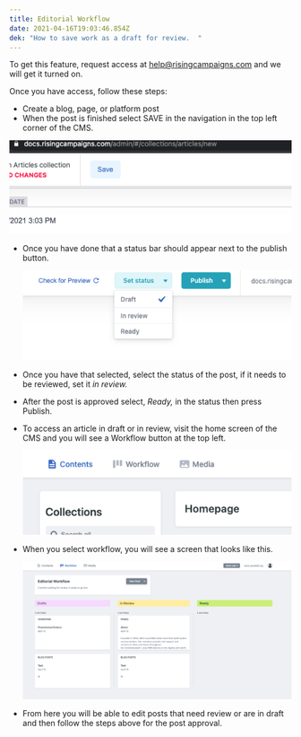 ```yaml
---
title: Editorial Workflow
date: 2021-04-16T19:03:46.854Z
dek: "How to save work as a draft for review.  "
---
```



To get this feature, request access at help@risingcampaigns.com and we will get it turned on. 

Once you have access, follow these steps:

* Create a blog, page, or platform post
* When the post is finished select SAVE in the navigation in the top left corner of the CMS.

![](/img/uploads/screen-shot-2021-04-16-at-3.08.49-pm.png)

* Once you have done that a status bar should appear next to the publish button. 

  ![](/img/uploads/screen-shot-2021-04-16-at-3.11.03-pm.png)
* Once you have that selected, select the status of the post, if it needs to be reviewed, set it *in review.*
* After the post is approved select, *Ready,* in the status then press Publish. 
* To access an article in draft or in review, visit the home screen of the CMS and you will see a Workflow button at the top left.

  ![](/img/uploads/screen-shot-2021-04-16-at-3.15.52-pm.png)
* When you select workflow, you will see a screen that looks like this.

  ![](/img/uploads/screen-shot-2021-04-16-at-3.16.57-pm.png)
* From here you will be able to edit posts that need review or are in draft and then follow the steps above for the post approval.